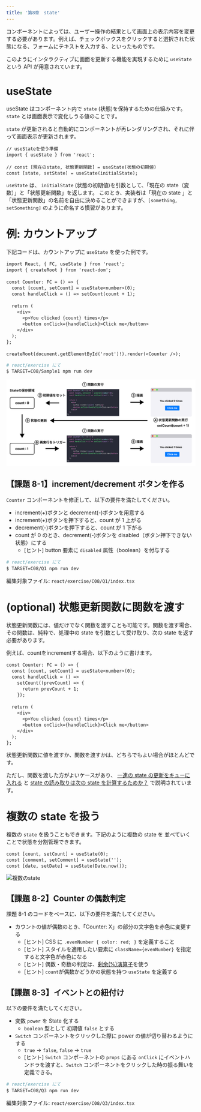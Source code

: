```yaml
---
title: '第8章　state'
---
```


コンポーネントによっては、ユーザー操作の結果として画面上の表示内容を変更する必要があります。例えば、チェックボックスをクリックすると選択された状態になる、フォームにテキストを入力する、といったものです。

このようにインタラクティブに画面を更新する機能を実現するために `useState` という API が用意されています。

# useState

useState はコンポーネント内で `state` (状態)を保持するための仕組みです。`state` とは画面表示で変化しうる値のことです。

`state` が更新されると自動的にコンポーネントが再レンダリングされ、それに伴って画面表示が更新されます。

```tsx
// useStateを使う準備
import { useState } from 'react';

// const [現在のstate, 状態更新関数] = useState(状態の初期値)
const [state, setState] = useState(initialState);
```

`useState` は、 `initialState` (状態の初期値)を引数として、「現在の state（変数）」と「状態更新関数」を返します。
このとき、実装者は「現在の state 」と「状態更新関数」の名前を自由に決めることができますが、`[something, setSomething]` のように命名する慣習があります。

# 例: カウントアップ

下記コードは、カウントアップに `useState` を使った例です。

```tsx
import React, { FC, useState } from 'react';
import { createRoot } from 'react-dom';

const Counter: FC = () => {
  const [count, setCount] = useState<number>(0);
  const handleClick = () => setCount(count + 1);

  return (
    <div>
      <p>You clicked {count} times</p>
      <button onClick={handleClick}>Click me</button>
    </div>
  );
};

createRoot(document.getElementById('root')!).render(<Counter />);
```

```bash
# react/exercise にて
$ TARGET=C08/Sample1 npm run dev
```

![useState](./08_useState.png)

## 【課題 8-1】increment/decrement ボタンを作る

`Counter` コンポーネントを修正して、以下の要件を満たしてください。

- increment(+)ボタンと decrement(-)ボタンを用意する
- increment(+)ボタンを押下すると、count が 1 上がる
- decrement(-)ボタンを押下すると、count が 1 下がる
- count が 0 のとき、decrement(-)ボタンを disabled（ボタン押下できない状態）にする
  - [ヒント] button 要素に `disabled` 属性（boolean）を付与する

```bash
# react/exercise にて
$ TARGET=C08/Q1 npm run dev
```

編集対象ファイル: `react/exercise/C08/Q1/index.tsx`

# (optional) 状態更新関数に関数を渡す

状態更新関数には、値だけでなく関数を渡すことも可能です。関数を渡す場合、その関数は、純粋で、処理中の state を引数として受け取り、次の state を返す必要があります。

例えば、countをincrementする場合、以下のように書けます。

```tsx
const Counter: FC = () => {
  const [count, setCount] = useState<number>(0);
  const handleClick = () =>
    setCount((prevCount) => {
      return prevCount + 1;
    });

  return (
    <div>
      <p>You clicked {count} times</p>
      <button onClick={handleClick}>Click me</button>
    </div>
  );
};
```

状態更新関数に値を渡すか、関数を渡すかは、どちらでもよい場合がほとんどです。

ただし、関数を渡した方がよいケースがあり、 [一連の state の更新をキューに入れる](https://ja.react.dev/learn/queueing-a-series-of-state-updates) と [state の読み取りは次の state を計算するためか？](https://ja.react.dev/learn/removing-effect-dependencies#are-you-reading-some-state-to-calculate-the-next-state) で説明されています。

# 複数の state を扱う

複数の `state` を扱うこともできます。下記のように複数の state を
並べていくことで状態を分割管理できます。

```tsx
const [count, setCount] = useState(0);
const [comment, setComment] = useState('');
const [date, setDate] = useState(Date.now());
```

![複数のstate](08_multi_state.svg)

## 【課題 8-2】Counter の偶数判定

課題 8-1 のコードをベースに、以下の要件を満たしてください。

- カウントの値が偶数のとき、「Counter: X」の部分の文字色を赤色に変更する
  - [ヒント] CSS に `.evenNumber { color: red; }` を定義すること
  - [ヒント] スタイルを適用したい要素に `className={evenNumber}` を指定すると文字色が赤色になる
  - [ヒント] 偶数・奇数の判定は、[剰余(%)演算子](https://developer.mozilla.org/ja/docs/Web/JavaScript/Reference/Operators/Arithmetic_Operators#Remainder)を使う
  - [ヒント] `count`が偶数かどうかの状態を持つ `useState` を定義する

## 【課題 8-3】イベントとの紐付け

以下の要件を満たしてください。

- 変数 `power` を State 化する
  - `boolean` 型として 初期値 `false` とする
- `Switch` コンポーネントをクリックした際に power の値が切り替わるようにする
  - `true` -> `false`, `false` -> `true`
  - [ヒント] `Switch` コンポーネントの `props` にある `onClick` にイベントハンドラを渡すと、`Switch` コンポーネントをクリックした時の振る舞いを定義できる。

```bash
# react/exercise にて
$ TARGET=C08/Q3 npm run dev
```

編集対象ファイル: `react/exercise/C08/Q3/index.tsx`
